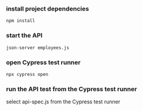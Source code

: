 ### install project dependencies
```
npm install
```

### start the API
```
json-server employees.js
```

### open Cypress test runner
```
npx cypress open
```

### run the API test from the Cypress test runner
select api-spec.js from the Cypress test runner